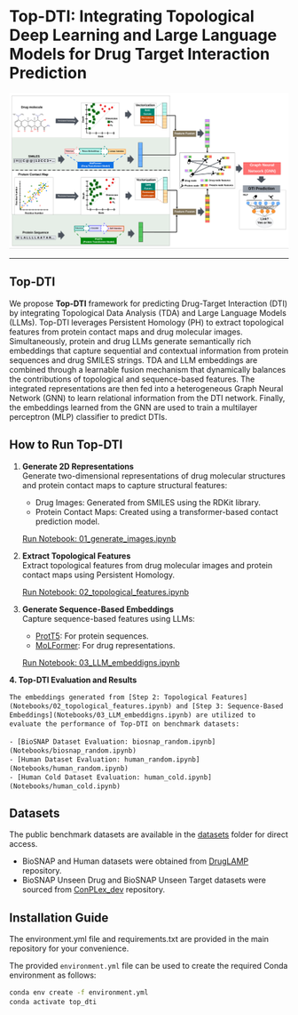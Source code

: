 # Top-DTI: Integrating Topological Deep Learning and Large Language Models for Drug Target Interaction Prediction

![Top-DTI Overview](images/pipeline.png)

---

## Top-DTI

We propose **Top-DTI** framework for predicting Drug-Target Interaction (DTI) by integrating  Topological Data Analysis (TDA) and Large Language Models (LLMs). Top-DTI leverages Persistent Homology (PH) to extract topological features from protein contact maps and drug molecular images. Simultaneously, protein and drug LLMs generate semantically rich embeddings that capture sequential and contextual information from protein sequences and drug SMILES strings. TDA and LLM embeddings are combined through a learnable fusion mechanism that dynamically balances the contributions of topological and sequence-based features. The integrated representations are then fed into a heterogeneous Graph Neural Network (GNN) to learn relational information from the DTI network. Finally, the embeddings learned from the GNN are used to train a multilayer perceptron (MLP) classifier to predict DTIs.


## How to Run Top-DTI

1. **Generate 2D Representations**  
   Generate two-dimensional representations of drug molecular structures and protein contact maps to capture structural features:  
   - Drug Images: Generated from SMILES using the RDKit library.  
   - Protein Contact Maps: Created using a transformer-based contact prediction model. 

    [Run Notebook: 01_generate_images.ipynb](Notebooks/01_generate_images.ipynb)

2. **Extract Topological Features**  
   Extract topological features from drug molecular images and protein contact maps using Persistent Homology. 

    [Run Notebook: 02_topological_features.ipynb](Notebooks/02_topological_features.ipynb)

3. **Generate Sequence-Based Embeddings**  
   Capture sequence-based features using LLMs:  
   - [ProtT5](https://github.com/agemagician/ProtTrans): For protein sequences.  
   - [MoLFormer](https://github.com/IBM/molformer): For drug representations. 

    [Run Notebook: 03_LLM_embeddigns.ipynb](Notebooks/03_LLM_embeddigns.ipynb)

**4. Top-DTI Evaluation and Results**
   
    The embeddings generated from [Step 2: Topological Features](Notebooks/02_topological_features.ipynb) and [Step 3: Sequence-Based Embeddings](Notebooks/03_LLM_embeddigns.ipynb) are utilized to evaluate the performance of Top-DTI on benchmark datasets:

    - [BioSNAP Dataset Evaluation: biosnap_random.ipynb](Notebooks/biosnap_random.ipynb)  
    - [Human Dataset Evaluation: human_random.ipynb](Notebooks/human_random.ipynb)  
    - [Human Cold Dataset Evaluation: human_cold.ipynb](Notebooks/human_cold.ipynb)  

## Datasets

The public benchmark datasets are available in the [datasets](datasets) folder for direct access.  

- BioSNAP and Human datasets were obtained from [DrugLAMP](https://github.com/Lzcstan/DrugLAMP) repository.  
- BioSNAP Unseen Drug and BioSNAP Unseen Target datasets were sourced from [ConPLex_dev](https://github.com/samsledje/ConPLex_dev) repository.

## Installation Guide

The environment.yml file and requirements.txt are provided in the main repository for your convenience.

The provided `environment.yml` file can be used to create the required Conda environment as follows:
```bash
conda env create -f environment.yml
conda activate top_dti
